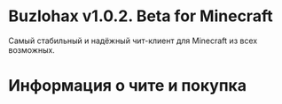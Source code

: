 # Buzlohax v1.0.2. Beta for Minecraft
Самый стабильный и надёжный чит-клиент для Minecraft из всех возможных.

# Информация о чите и покупка
